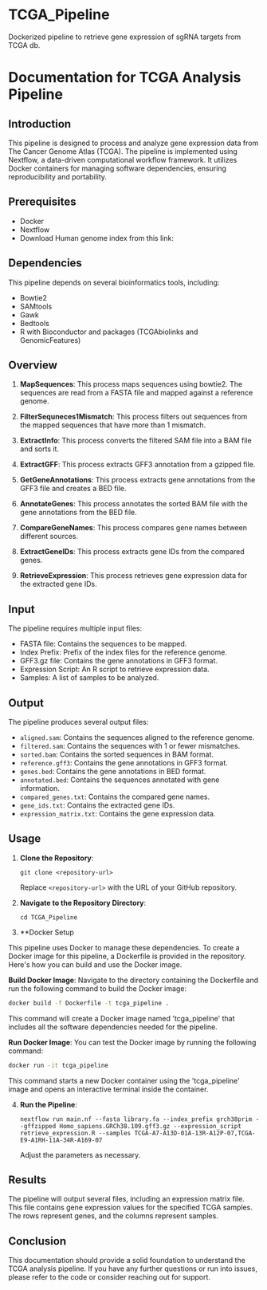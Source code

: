 # TCGA_Pipeline
Dockerized pipeline to retrieve gene expression of sgRNA targets from TCGA db.

# Documentation for TCGA Analysis Pipeline

## Introduction
This pipeline is designed to process and analyze gene expression data from The Cancer Genome Atlas (TCGA). The pipeline is implemented using Nextflow, a data-driven computational workflow framework. It utilizes Docker containers for managing software dependencies, ensuring reproducibility and portability.

## Prerequisites

- Docker
- Nextflow
- Download Human genome index from this link: 

## Dependencies
This pipeline depends on several bioinformatics tools, including:

- Bowtie2
- SAMtools
- Gawk
- Bedtools
- R with Bioconductor and packages (TCGAbiolinks and GenomicFeatures)

## Overview

1. **MapSequences**: This process maps sequences using bowtie2. The sequences are read from a FASTA file and mapped against a reference genome.

2. **FilterSequneces1Mismatch**: This process filters out sequences from the mapped sequences that have more than 1 mismatch.

3. **ExtractInfo**: This process converts the filtered SAM file into a BAM file and sorts it.

4. **ExtractGFF**: This process extracts GFF3 annotation from a gzipped file.

5. **GetGeneAnnotations**: This process extracts gene annotations from the GFF3 file and creates a BED file.

6. **AnnotateGenes**: This process annotates the sorted BAM file with the gene annotations from the BED file.

7. **CompareGeneNames**: This process compares gene names between different sources.

8. **ExtractGeneIDs**: This process extracts gene IDs from the compared genes.

9. **RetrieveExpression**: This process retrieves gene expression data for the extracted gene IDs.

## Input

The pipeline requires multiple input files:

- FASTA file: Contains the sequences to be mapped.
- Index Prefix: Prefix of the index files for the reference genome.
- GFF3.gz file: Contains the gene annotations in GFF3 format.
- Expression Script: An R script to retrieve expression data.
- Samples: A list of samples to be analyzed.

## Output

The pipeline produces several output files:

- `aligned.sam`: Contains the sequences aligned to the reference genome.
- `filtered.sam`: Contains the sequences with 1 or fewer mismatches.
- `sorted.bam`: Contains the sorted sequences in BAM format.
- `reference.gff3`: Contains the gene annotations in GFF3 format.
- `genes.bed`: Contains the gene annotations in BED format.
- `annotated.bed`: Contains the sequences annotated with gene information.
- `compared_genes.txt`: Contains the compared gene names.
- `gene_ids.txt`: Contains the extracted gene IDs.
- `expression_matrix.txt`: Contains the gene expression data.

## Usage

1. **Clone the Repository**:
   ```
   git clone <repository-url>
   ```
   Replace `<repository-url>` with the URL of your GitHub repository.

2. **Navigate to the Repository Directory**:
   ```
   cd TCGA_Pipeline
   ```
   
3. **Docker Setup

This pipeline uses Docker to manage these dependencies. To create a Docker image for this pipeline, a Dockerfile is provided in the repository. Here's how you can build and use the Docker image.

**Build Docker Image**: Navigate to the directory containing the Dockerfile and run the following command to build the Docker image:

```bash
docker build -f Dockerfile -t tcga_pipeline .
```

This command will create a Docker image named 'tcga_pipeline' that includes all the software dependencies needed for the pipeline.

**Run Docker Image**: You can test the Docker image by running the following command:

```bash
docker run -it tcga_pipeline
```

This command starts a new Docker container using the 'tcga_pipeline' image and opens an interactive terminal inside the container.
   
4. **Run the Pipeline**:
   ```
   nextflow run main.nf --fasta library.fa --index_prefix grch38prim --gffzipped Homo_sapiens.GRCh38.109.gff3.gz --expression_script retrieve_expression.R --samples TCGA-A7-A13D-01A-13R-A12P-07,TCGA-E9-A1RH-11A-34R-A169-07
   ```
   Adjust the parameters as necessary.

## Results

The pipeline will output several files, including an expression matrix file. This file contains gene expression values for the specified TCGA samples. The rows represent genes, and the columns represent samples.

## Conclusion

This documentation should provide a solid foundation to understand the TCGA analysis pipeline. If you have any further questions or run into issues, please refer to the code or consider reaching out for support.

